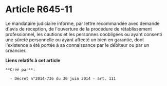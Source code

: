 # Article R645-11

Le mandataire judiciaire informe, par lettre recommandée avec demande d'avis de réception, de l'ouverture de la procédure de
rétablissement professionnel, les cautions et les personnes coobligées ou ayant consenti une sûreté personnelle ou ayant
affecté un bien en garantie, dont l'existence a été portée à sa connaissance par le débiteur ou par un créancier.

**Liens relatifs à cet article**

	**Créé par**:

	  - Décret n°2014-736 du 30 juin 2014 - art. 111
